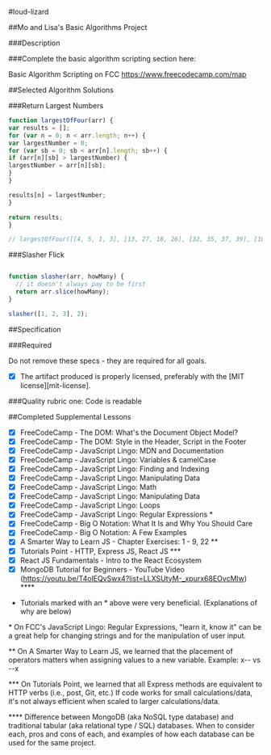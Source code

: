 #loud-lizard

##Mo and Lisa's Basic Algorithms Project

###Description

###Complete the basic algorithm scripting section here:

Basic Algorithm Scripting on FCC
https://www.freecodecamp.com/map

##Selected Algorithm Solutions

###Return Largest Numbers
```javascript
function largestOfFour(arr) {
var results = [];
for (var n = 0; n < arr.length; n++) {
var largestNumber = 0;
for (var sb = 0; sb < arr[n].length; sb++) {
if (arr[n][sb] > largestNumber) {
largestNumber = arr[n][sb];
}
}

results[n] = largestNumber;
}

return results;
}

// largestOfFour([[4, 5, 1, 3], [13, 27, 18, 26], [32, 35, 37, 39], [1000, 1001, 857, 1]]);
```

###Slasher Flick
```javascript

function slasher(arr, howMany) {
  // it doesn't always pay to be first
  return arr.slice(howMany);
}

slasher([1, 2, 3], 2);
```

##Specification

###Required

Do not remove these specs - they are required for all goals.

 - [x] The artifact produced is properly licensed, preferably with the [MIT license][mit-license].

###Quality rubric one: Code is readable

##Completed Supplemental Lessons

 - [x] FreeCodeCamp - The DOM: What's the Document Object Model?
 - [x] FreeCodeCamp - The DOM: Style in the Header, Script in the Footer
 - [x] FreeCodeCamp - JavaScript Lingo: MDN and Documentation
 - [x] FreeCodeCamp - JavaScript Lingo: Variables & camelCase 
 - [x] FreeCodeCamp - JavaScript Lingo: Finding and Indexing 
 - [x] FreeCodeCamp - JavaScript Lingo: Manipulating Data 
 - [x] FreeCodeCamp - JavaScript Lingo: Math
 - [x] FreeCodeCamp - JavaScript Lingo: Manipulating Data 
 - [x] FreeCodeCamp - JavaScript Lingo: Loops
 - [x] FreeCodeCamp - JavaScript Lingo: Regular Expressions \*
 - [x] FreeCodeCamp - Big O Notation: What It Is and Why You Should Care
 - [x] FreeCodeCamp - Big O Notation: A Few Examples
 - [x] A Smarter Way to Learn JS - Chapter Exercises: 1 - 9, 22 \**
 - [x] Tutorials Point - HTTP, Express JS, React JS \*** 
 - [x] React JS Fundamentals - Intro to the React Ecosystem
 - [x] MongoDB Tutorial for Beginners - YouTube Video  
(https://youtu.be/T4olEQvSwx4?list=LLXSUtyM-_xpurx68EOvcMlw) \****
 
 * Tutorials marked with an * above were very beneficial. (Explanations of why are below) 
 
 \* On FCC's JavaScript Lingo: Regular Expressions, "learn it, know it" can be a great help for changing strings and for the manipulation of user input.

 \** On A Smarter Way to Learn JS, we learned that the placement of operators matters when assigning values to a new variable. Example: x-- vs --x
 
 \*** On Tutorials Point, we learned that all Express methods are equivalent to HTTP verbs (i.e., post, Git, etc.) If code works for small calculations/data, it's not always efficient when scaled to larger calculations/data.
 
 \**** Difference between MongoDB (aka NoSQL type database) and traditional tabular (aka relational type / SQL) databases. When to consider each, pros and cons of each, and examples of how each database can be used for the same project.
